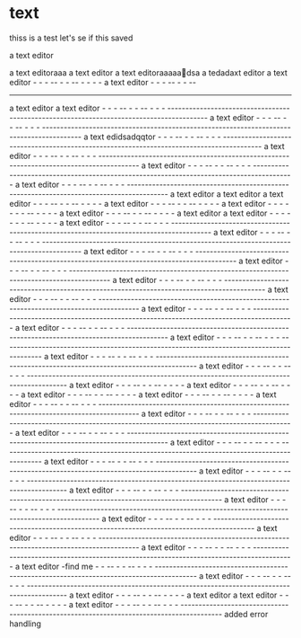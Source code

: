
# text
thiss is a
 test let's se if this saved


a text editor

a text editoraaa
a text editor
a text editoraaaaadsa
a tedadaxt editor
a   text editor - - - -- - - -- - - - -
      a text editor - - - -- - - --
 - - - -----------------------------------------------------------------------------------------
a text editor
a text editor - - - -- - - -- - - - -----------------------------------------------------------------------------------------
a text editor - - - -- - - -- - - - -----------------------------------------------------------------------------------------
a text edidsadqqtor - - - -- - - -- - - - -----------------------------------------------------------------------------------------
a text editor - - - -- - - -- - - - -----------------------------------------------------------------------------------------
      a text editor - - - -- - - -- - - - -----------------------------------------------------------------------------------------
a text editor - - - -- - - -- - - - -----------------------------------------------------------------------------------------
a text editor
a text editor
a text editor - - - -- - - -- - - - -
a text editor - - - -- - - -- - - - -
a text editor - - - -- - - -- - - - -
a text editor - - - -- - - -- - - - -
a text    editor
a text editor - - - -- - - -- - - - -
      a text editor - - - -- - - -- - - - -----------------------------------------------------------------------------------------
a text editor - - - -- - - -- - - - -----------------------------------------------------------------------------------------
a text editor - - - -- - - -- - - - -----------------------------------------------------------------------------------------
a text editor - - - -- - - -- - - - -----------------------------------------------------------------------------------------
a text editor - - - -- - - -- - - - -----------------------------------------------------------------------------------------
a text editor - - - -- - - -- - - - -----------------------------------------------------------------------------------------
a text editor - - - -- - - -- - - - -----------------------------------------------------------------------------------------
a text editor - - - -- - - -- - - - -----------------------------------------------------------------------------------------
a text editor - - - -- - - -- - - - -----------------------------------------------------------------------------------------
a text editor - - - -- - - -- - - - -----------------------------------------------------------------------------------------
a text editor - - - -- - - -- - - - -----------------------------------------------------------------------------------------
a text editor - - - -- - - -- - - - -
a text editor - - - -- - - -- - - - -
a text editor - - - -- - - -- - - - -
a text editor - - - -- - - -- - - - -
a text editor - - - -- - - -- - - - -----------------------------------------------------------------------------------------
a text editor - - - -- - - -- - - - -----------------------------------------------------------------------------------------
a text editor - - - -- - - -- - - - -----------------------------------------------------------------------------------------
a text editor - - - -- - - -- - - - -----------------------------------------------------------------------------------------
a text editor - - - -- - - -- - - - -----------------------------------------------------------------------------------------
a text editor - - - -- - - -- - - - -----------------------------------------------------------------------------------------
a text editor - - - -- - - -- - - - -----------------------------------------------------------------------------------------
a text editor - - - -- - - -- - - - -----------------------------------------------------------------------------------------
a text editor - - - -- - - -- - - - -----------------------------------------------------------------------------------------
a text editor - - - -- - - -- - - - -----------------------------------------------------------------------------------------
a text editor - - - -- - - -- - - - -----------------------------------------------------------------------------------------
a text editor -find me - - -- - - -- - - - -----------------------------------------------------------------------------------------
a text editor - - - -- - - -- - - - -----------------------------------------------------------------------------------------
a text editor - - - -- - - -- - - - -
a text editor
a text editor - - - -- - - -- - - - -
a text editor - - - -- - - -- - - - -----------------------------------------------------------------------------------------
added error handling


